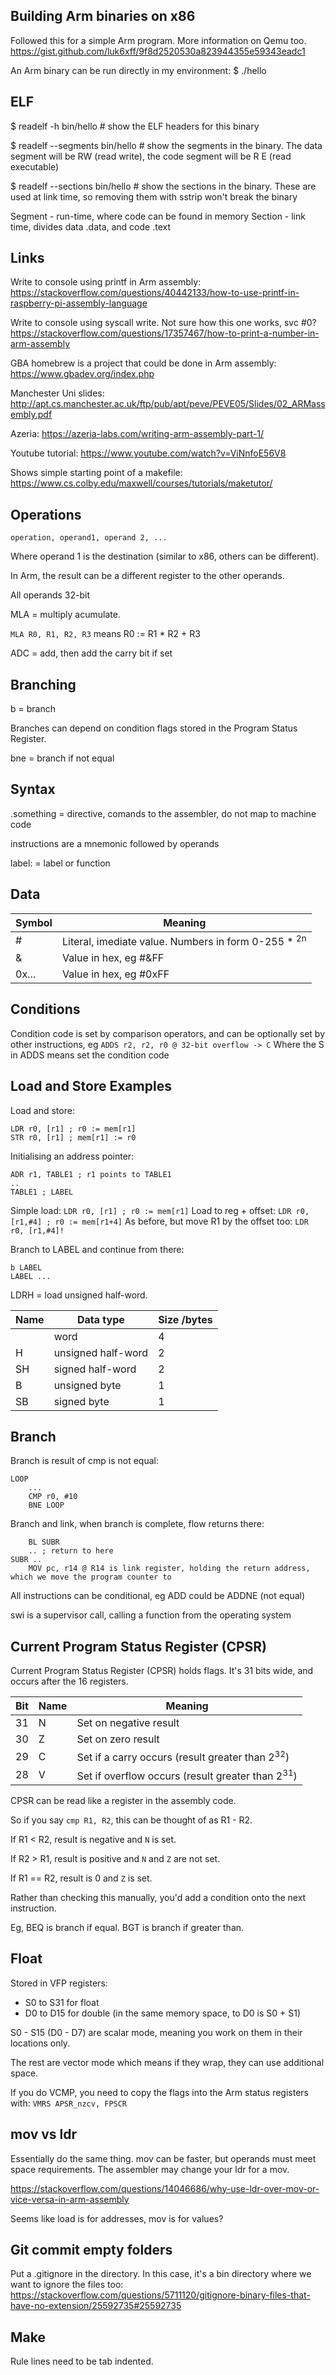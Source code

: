 ## Building Arm binaries on x86
Followed this for a simple Arm program. More information on Qemu too. https://gist.github.com/luk6xff/9f8d2520530a823944355e59343eadc1

An Arm binary can be run directly in my environment: $ ./hello

## ELF
$ readelf -h bin/hello # show the ELF headers for this binary

$ readelf --segments bin/hello # show the segments in the binary. The data segment will be RW (read write), the code segment will be R E (read executable)

$ readelf --sections bin/hello # show the sections in the binary. These are used at link time, so removing them with sstrip won't break the binary

Segment - run-time, where code can be found in memory
Section - link time, divides data .data, and code .text

## Links
Write to console using printf in Arm assembly: https://stackoverflow.com/questions/40442133/how-to-use-printf-in-raspberry-pi-assembly-language

Write to console using syscall write. Not sure how this one works, svc #0? https://stackoverflow.com/questions/17357467/how-to-print-a-number-in-arm-assembly

GBA homebrew is a project that could be done in Arm assembly: https://www.gbadev.org/index.php

Manchester Uni slides: http://apt.cs.manchester.ac.uk/ftp/pub/apt/peve/PEVE05/Slides/02_ARMassembly.pdf

Azeria: https://azeria-labs.com/writing-arm-assembly-part-1/

Youtube tutorial: https://www.youtube.com/watch?v=ViNnfoE56V8

Shows simple starting point of a makefile: https://www.cs.colby.edu/maxwell/courses/tutorials/maketutor/

## Operations
`operation, operand1, operand 2, ...`

Where operand 1 is the destination (similar to x86, others can be different).

In Arm, the result can be a different register to the other operands.

All operands 32-bit

MLA = multiply acumulate.

`MLA R0, R1, R2, R3` means R0 := R1 * R2 + R3

ADC = add, then add the carry bit if set

## Branching
b = branch

Branches can depend on condition flags stored in the Program Status Register.

bne = branch if not equal

## Syntax
.something = directive, comands to the assembler, do not map to machine code

instructions are a mnemonic followed by operands

label: = label or function

## Data
| Symbol | Meaning                                                        |
|--------|----------------------------------------------------------------|
| #      | Literal, imediate value. Numbers in form 0-255 * <sup>2n</sup> |
| &      | Value in hex, eg #&FF                                          |
| 0x...  | Value in hex, eg #0xFF                                         |

## Conditions
Condition code is set by comparison operators, and can be optionally set by other instructions, eg
`ADDS r2, r2, r0 @ 32-bit overflow -> C`
Where the S in ADDS means set the condition code

## Load and Store Examples
Load and store:
```
LDR r0, [r1] ; r0 := mem[r1]
STR r0, [r1] ; mem[r1] := r0
```
Initialising an address pointer:
```
ADR r1, TABLE1 ; r1 points to TABLE1
..
TABLE1 ; LABEL
```

Simple load: `LDR r0, [r1] ; r0 := mem[r1]`
Load to reg + offset: `LDR r0, [r1,#4] ; r0 := mem[r1+4]`
As before, but move R1 by the offset too: `LDR r0, [r1,#4]!`

Branch to LABEL and continue from there:
```
b LABEL
LABEL ...
```

LDRH = load unsigned half-word.

| Name | Data type          | Size /bytes |
|------|--------------------|-------------|
|      | word               | 4           |
| H    | unsigned half-word | 2           |
| SH   | signed half-word   | 2           |
| B    | unsigned byte      | 1           |
| SB   | signed byte        | 1           |


## Branch
Branch is result of cmp is not equal:
```
LOOP
    ...
    CMP r0, #10
    BNE LOOP
```

Branch and link, when branch is complete, flow returns there:
```
    BL SUBR
    .. ; return to here
SUBR ..
    MOV pc, r14 @ R14 is link register, holding the return address, which we move the program counter to
```

All instructions can be conditional, eg ADD could be ADDNE (not equal)

swi is a supervisor call, calling a function from the operating system

## Current Program Status Register (CPSR)

Current Program Status Register (CPSR) holds flags. It's 31 bits wide, and occurs after the 16 registers.

| Bit | Name | Meaning                                                     |
|-----|------|-------------------------------------------------------------|
| 31  | N    | Set on negative result                                      |
| 30  | Z    | Set on zero result                                          |
| 29  | C    | Set if a carry occurs (result greater than 2<sup>32</sup>)  |
| 28  | V    | Set if overflow occurs (result greater than 2<sup>31</sup>) |

CPSR can be read like a register in the assembly code.

So if you say `cmp R1, R2`, this can be thought of as R1 - R2.

If R1 < R2, result is negative and `N` is set.

If R2 > R1, result is positive and `N` and `Z` are not set.

If R1 == R2, result is 0 and `Z` is set.

Rather than checking this manually, you'd add a condition onto the next instruction.

Eg, BEQ is branch if equal. BGT is branch if greater than.

## Float
Stored in VFP registers:
- S0 to S31 for float
- D0 to D15 for double (in the same memory space, to D0 is S0 + S1)

S0 - S15 (D0 - D7) are scalar mode, meaning you work on them in their locations only.

The rest are vector mode which means if they wrap, they can use additional space.

If you do VCMP, you need to copy the flags into the Arm status registers with:
`VMRS APSR_nzcv, FPSCR`

## mov vs ldr
Essentially do the same thing. mov can be faster, but operands must meet space requirements. The assembler may change your ldr for a mov.

https://stackoverflow.com/questions/14046686/why-use-ldr-over-mov-or-vice-versa-in-arm-assembly

Seems like load is for addresses, mov is for values?

## Git commit empty folders
Put a .gitignore in the directory. In this case, it's a bin directory where we want to ignore the files too: https://stackoverflow.com/questions/5711120/gitignore-binary-files-that-have-no-extension/25592735#25592735

## Make
Rule lines need to be tab indented.

